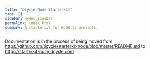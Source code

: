```yaml
---
title: "Dcycle Node Starterkit"
tags: []
sidebar: mydoc_sidebar
permalink: index.html
summary: A starterkit for Node.js projects.
---
```


Documentation is in the process of being moved from https://github.com/dcycle/starterkit-node/blob/master/README.md to https://starterkit-node.dcycle.com
